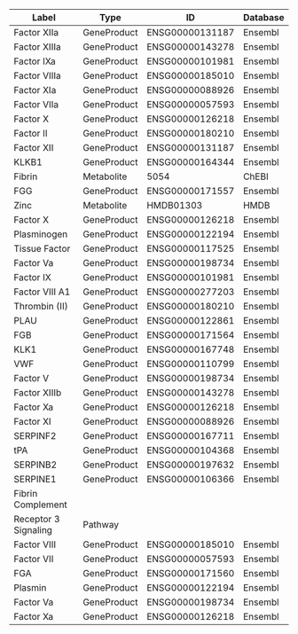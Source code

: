 | Label | Type | ID | Database |
| ---- | ---- | ---- | ---- |
|Factor XIIa | GeneProduct | ENSG00000131187 | Ensembl |
|Factor XIIIa | GeneProduct | ENSG00000143278 | Ensembl |
|Factor IXa | GeneProduct | ENSG00000101981 | Ensembl |
|Factor VIIIa | GeneProduct | ENSG00000185010 | Ensembl |
|Factor XIa | GeneProduct | ENSG00000088926 | Ensembl |
|Factor VIIa | GeneProduct | ENSG00000057593 | Ensembl |
|Factor X | GeneProduct | ENSG00000126218 | Ensembl |
|Factor II | GeneProduct | ENSG00000180210 | Ensembl |
|Factor XII | GeneProduct | ENSG00000131187 | Ensembl |
|KLKB1 | GeneProduct | ENSG00000164344 | Ensembl |
|Fibrin | Metabolite | 5054 | ChEBI |
|FGG | GeneProduct | ENSG00000171557 | Ensembl |
|Zinc | Metabolite | HMDB01303 | HMDB |
|Factor X | GeneProduct | ENSG00000126218 | Ensembl |
|Plasminogen | GeneProduct | ENSG00000122194 | Ensembl |
|Tissue Factor | GeneProduct | ENSG00000117525 | Ensembl |
|Factor Va | GeneProduct | ENSG00000198734 | Ensembl |
|Factor IX | GeneProduct | ENSG00000101981 | Ensembl |
|Factor VIII A1 | GeneProduct | ENSG00000277203 | Ensembl |
|Thrombin (II) | GeneProduct | ENSG00000180210 | Ensembl |
|PLAU | GeneProduct | ENSG00000122861 | Ensembl |
|FGB | GeneProduct | ENSG00000171564 | Ensembl |
|KLK1 | GeneProduct | ENSG00000167748 | Ensembl |
|VWF | GeneProduct | ENSG00000110799 | Ensembl |
|Factor V | GeneProduct | ENSG00000198734 | Ensembl |
|Factor XIIIb | GeneProduct | ENSG00000143278 | Ensembl |
|Factor Xa | GeneProduct | ENSG00000126218 | Ensembl |
|Factor XI | GeneProduct | ENSG00000088926 | Ensembl |
|SERPINF2 | GeneProduct | ENSG00000167711 | Ensembl |
|tPA | GeneProduct | ENSG00000104368 | Ensembl |
|SERPINB2 | GeneProduct | ENSG00000197632 | Ensembl |
|SERPINE1 | GeneProduct | ENSG00000106366 | Ensembl |
|Fibrin Complement 
Receptor 3 Signaling | Pathway |  |  |
|Factor VIII | GeneProduct | ENSG00000185010 | Ensembl |
|Factor VII | GeneProduct | ENSG00000057593 | Ensembl |
|FGA | GeneProduct | ENSG00000171560 | Ensembl |
|Plasmin | GeneProduct | ENSG00000122194 | Ensembl |
|Factor Va | GeneProduct | ENSG00000198734 | Ensembl |
|Factor Xa | GeneProduct | ENSG00000126218 | Ensembl |
